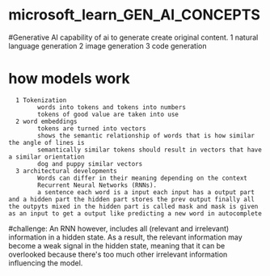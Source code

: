 # microsoft_learn_GEN_AI_CONCEPTS

#Generative AI
      capability of ai to generate create original content.
      1  natural language generation
      2  image generation
      3  code generation

# how models work
      1 Tokenization 
            words into tokens and tokens into numbers
            tokens of good value are taken into use
      2 word embeddings
            tokens are turned into vectors 
            shows the semantic relationship of words that is how similar the angle of lines is
            semantically similar tokens should result in vectors that have a similar orientation
            dog and puppy similar vectors
      3 architectural developments
            Words can differ in their meaning depending on the context
            Recurrent Neural Networks (RNNs).
            a sentence each word is a input each input has a output part and a hidden part the hidden part stores the prev output finally all the outpyts mixed in the hidden part is called mask and mask is given as an input to get a output like predicting a new word in autocomplete
#challenge:
    An RNN however, includes all (relevant and irrelevant) information in a hidden state. As a result, the relevant information may become a weak signal in the hidden state, meaning that it can be overlooked because there's too much other irrelevant information influencing the model.
